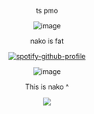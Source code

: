 <div align="center">

ts pmo

![image](https://i.pinimg.com/736x/d5/80/c4/d580c4400c126838989d1caeabcb28ef.jpg)


nako is fat

[![spotify-github-profile](https://spotify-github-profile.kittinanx.com/api/view?uid=31usv2agjy2dc2ibjpln5faphf7y&cover_image=true&theme=natemoo-re&show_offline=false&background_color=121212&interchange=false&bar_color=ADD8E6&bar_color_cover=false)](https://github.com/kittinan/spotify-github-profile)


![image](https://i.pinimg.com/736x/b9/34/15/b9341544289a21ff751a67b98528397e.jpg) 

This is nako ^

![](https://komarev.com/ghpvc/?username=HeavenPiercehim&+color=blue&label=Guests)



</div>

